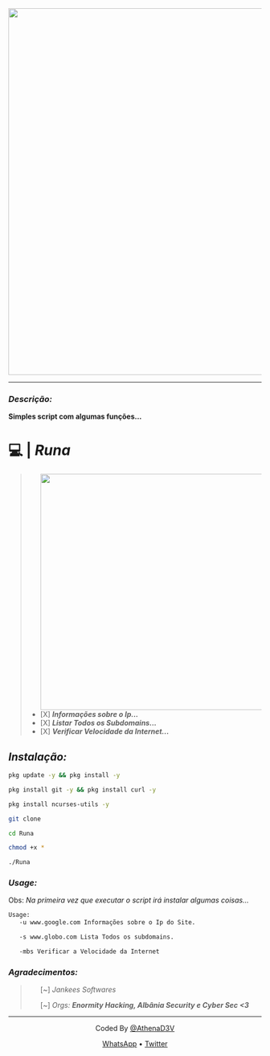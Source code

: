 <center>
    <img width=730 src="https://uploaddeimagens.com.br/images/003/425/159/original/1631374638425.png?1631376079">
</center>

----

<h3> <em>Descrição:</em> </h3>
<p><b> Simples script com algumas funções...</b></p>

<h1> 💻 | <em>Runa</em></h1>
<blockquote>
    <ul>
        <img width=470 src="https://uploaddeimagens.com.br/images/003/425/460/original/1631394858126.png?1631395701" border="0" aling="left">
        <br>
        <li> [X] <em><b> Informações sobre o Ip...</li></em></b>
        <li> [X] <em><b> Listar Todos os Subdomains...</b></em></li>
        <li> [X] <em><b> Verificar Velocidade da Internet... </b></em></li>
    </ul>
</blockquote>

<h2><em> Instalação: </em></h2>

```bash
pkg update -y && pkg install -y

pkg install git -y && pkg install curl -y

pkg install ncurses-utils -y

git clone 

cd Runa

chmod +x *

./Runa
```

<h3><em> Usage: </em></h3>

Obs: <em>Na primeira vez que executar o script irá instalar algumas coisas...</em>

```bash
Usage:
   -u www.google.com Informações sobre o Ip do Site.

   -s www.globo.com Lista Todos os subdomains.

   -mbs Verificar a Velocidade da Internet
```

<h3><em> Agradecimentos: </em></h3>

<blockquote>
    <ul>
        <p> [~] <em>Jankees Softwares</em> </p>
        <p> [~] <em> Orgs: <b>Enormity Hacking, Albânia Security e Cyber Sec <3 </b></em></p>
    </ul>
</blockquote>

----

<div align="center">
    <p> Coded By <a href="https://github.com/AthenaD3V">@AthenaD3V</a></p>
    <a href="https://wa.me/556299885573">WhatsApp</a> • 
    <a href="https://twitter.com/D3Athena">Twitter</a>
</div>
